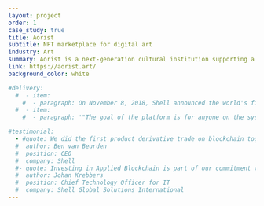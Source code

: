 ```yaml
---
layout: project
order: 1
case_study: true
title: Aorist
subtitle: NFT marketplace for digital art
industry: Art
summary: Aorist is a next-generation cultural institution supporting a NFT marketplace for artists creating digital art.
link: https://aorist.art/
background_color: white

#delivery:
  #  - item:
    #  - paragraph: On November 8, 2018, Shell announced the world's first oil product derivatives trade using blockchain technology developed with Applied Blockchain. The technology is currently being used within Shell, allowing the company’s various businesses to trade by seeing real time prices from its trading teams.
  #  - item:
    #  - paragraph: '"The goal of the platform is for anyone on the system to be able to look at a particular energy product at any time and understand where it is being traded and at what price. This will allow trades to be executed more quickly and efficiently to manage their business needs and exposures as required" says Martin Ireland, GM Price Risk Management at Shell.'

#testimonial:
  - #quote: We did the first product derivative trade on blockchain together with our partner Applied Blockchain
  #  author: Ben van Beurden
  #  position: CEO
  #  company: Shell
  #- quote: Investing in Applied Blockchain is part of our commitment to use digitalisation to create value in our core business and develop new business models.
  #  author: Johan Krebbers
  #  position: Chief Technology Officer for IT
  #  company: Shell Global Solutions International
---
```


